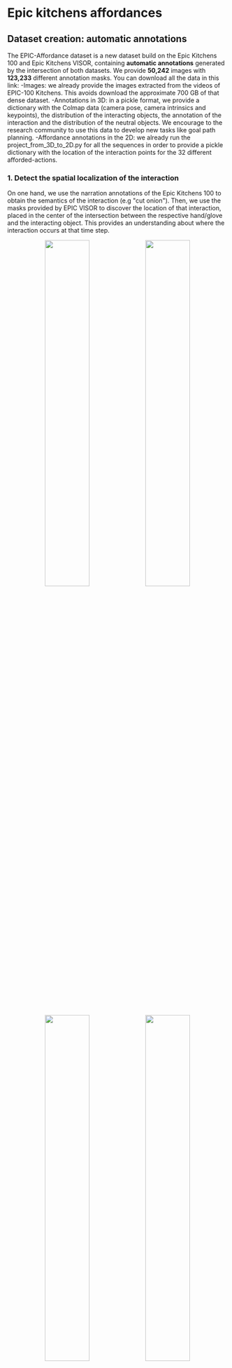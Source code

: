 # Epic kitchens affordances

## Dataset creation: automatic annotations

The EPIC-Affordance dataset is a new dataset build on the Epic Kitchens 100 and Epic Kitchens VISOR, containing **automatic annotations** generated by the intersection of both datasets. We provide **50,242** images with **123,233** different annotation masks.
You can download all the data in this link:
-Images: we already provide the images extracted from the videos of EPIC-100 Kitchens. This avoids download the approximate 700 GB of that dense dataset.
-Annotations in 3D: in a pickle format, we provide a dictionary with the Colmap data (camera pose, camera intrinsics and keypoints), the distribution of the interacting objects, the annotation of the interaction and the distribution of the neutral objects. We encourage to the research community to use this data to develop new tasks like goal path planning.
-Affordance annotations in the 2D: we already run the project_from_3D_to_2D.py for all the sequences in order to provide a pickle dictionary with the location of the interaction points for the 32 different afforded-actions.

### 1. Detect the spatial localization of the interaction

On one hand, we use the narration annotations of the Epic Kitchens 100 to obtain the semantics of the interaction (e.g "cut onion"). Then, we use the masks provided by EPIC VISOR to discover the location of that interaction, placed in the center of the intersection between the respective hand/glove and the interacting object. This provides an understanding about where the interaction occurs at that time step.


<p align="center" width="100%">
    <img width="45%" src="https://github.com/lmur98/epic_kitchens_affordances/blob/main/imgs/P01_01_frame_0000003682.jpg"> 
    <img width="45%" src="https://github.com/lmur98/epic_kitchens_affordances/blob/main/imgs/P01_01_frame_0000019463.jpg"> 
</p>
<p align="center" width="100%">
    <img width="45%" src="https://github.com/lmur98/epic_kitchens_affordances/blob/main/imgs/P01_01_frame_0000049183.jpg"> 
    <img width="45%" src="https://github.com/lmur98/epic_kitchens_affordances/blob/main/imgs/P01_01_frame_0000091442.jpg"> 
</p>
<p align="center" width="100%">
    <img width="45%" src="https://github.com/lmur98/epic_kitchens_affordances/blob/main/imgs/P04_02_frame_0000000946.jpg"> 
    <img width="45%" src="https://github.com/lmur98/epic_kitchens_affordances/blob/main/imgs/P04_02_frame_0000005376.jpg"> 
</p>

### 2. Leverage all to the 3D

In a second stage, using Structure from Motion algorithms (COLMAP), we obtain the camera pose the global localization of the interaction in the 3D space. Running this for all the frames in the kitchen where an interaction occur, we obtain a historical distribution of all the taken actions in that kitchen. In the following image we show in blue the different camera poses, in grey the Colmap keypoints and the different locations where the interactions occur.

<p align="center" width="100%">
    <img width="45%" src="https://github.com/lmur98/epic_kitchens_affordances/blob/main/imgs/Screenshot%20from%202022-12-13%2010-31-56.png"> 
    <img width="45%" src="https://github.com/lmur98/epic_kitchens_affordances/blob/main/imgs/Screenshot%20from%202022-12-13%2010-31-56.png"> 
</p>

### 3. Reproject the 3D to the 2D to obtain the affordances.

Finally, to obtain 

The dataset is !

## Baselines

We implemented different baselines, which are extensions of popular semantic segmentation datasets.
